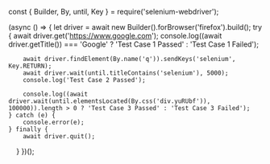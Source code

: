 const { Builder, By, until, Key } = require('selenium-webdriver');

(async () => {
    let driver = await new Builder().forBrowser('firefox').build();
    try {
        await driver.get('https://www.google.com');
        console.log((await driver.getTitle()) === 'Google' ? 'Test Case 1 Passed' : 'Test Case 1 Failed');

        await driver.findElement(By.name('q')).sendKeys('selenium', Key.RETURN);
        await driver.wait(until.titleContains('selenium'), 5000);
        console.log('Test Case 2 Passed');

        console.log((await driver.wait(until.elementsLocated(By.css('div.yuRUbf')), 100000)).length > 0 ? 'Test Case 3 Passed' : 'Test Case 3 Failed');
    } catch (e) {
        console.error(e);
    } finally {
        await driver.quit();
    }
})();
